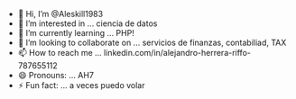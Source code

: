 - 👋 Hi, I’m @Aleskill1983
- 👀 I’m interested in ... ciencia de datos
- 🌱 I’m currently learning ... PHP!
- 💞️ I’m looking to collaborate on ... servicios de finanzas, contabiliad, TAX
- 📫 How to reach me ... linkedin.com/in/alejandro-herrera-riffo-787655112
- 😄 Pronouns: ... AH7
- ⚡ Fun fact: ... a veces puedo volar

<!---
Aleskill1983/Aleskill1983 is a ✨ special ✨ repository because its `README.md` (this file) appears on your GitHub profile.
You can click the Preview link to take a look at your changes.
--->
